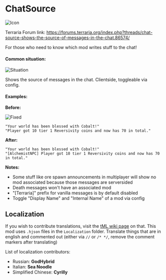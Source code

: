 # ChatSource

![Icon](https://raw.githubusercontent.com/direwolf420/ChatSource/1.4/icon.png)

Terraria Forum link: https://forums.terraria.org/index.php?threads/chat-source-shows-the-source-of-messages-in-the-chat.86574/

For those who need to know which mod writes stuff to the chat!

#### Common situation:

![Situation](https://raw.githubusercontent.com/direwolf420/ChatSource/1.4/situation.png)

Shows the source of messages in the chat. Clientside, toggleable via config.

#### Examples:

**Before:**

![Fixed](https://raw.githubusercontent.com/direwolf420/ChatSource/1.4/fixed.png)

```
"Your world has been blessed with Cobalt!"
"Player got 10 tier 1 Reversivity coins and now has 70 in total."
```

**After:**

```
"Your world has been blessed with Cobalt!"
"[AlchemistNPC] Player got 10 tier 1 Reversivity coins and now has 70 in total."
```

**Notes:**
* Some stuff like ore spawn announcements in multiplayer will show no mod associated because those messages are serversided
* Death messages won't have an associated mod
* "[Terraria]" prefix for vanilla messages is by default disabled
* Toggle "Display Name" and "Internal Name" of a mod via config

## Localization
If you wish to contribute translations, visit the [tML wiki page](https://github.com/tModLoader/tModLoader/wiki/Contributing-Localization) on that.
This mod uses `.hjson` files in the `Localization` folder.
Translate things that are in english and commented out (either via `//` or `/* */`, remove the comment markers after translating)

List of localization contributors:
* Russian: **GodHybrid**
* Italian: **Sea Noodle**
* Simplified Chinese: **Cyrilly**
